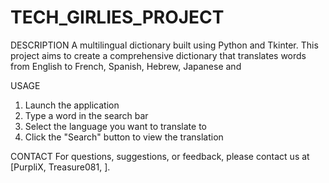 # TECH_GIRLIES_PROJECT
DESCRIPTION
A multilingual dictionary built using Python and Tkinter.
This project aims to create a comprehensive dictionary that translates words from English to French, Spanish, Hebrew, Japanese and

USAGE
1. Launch the application
2. Type a word in the search bar
3. Select the language you want to translate to
4. Click the "Search" button to view the translation

CONTACT
For questions, suggestions, or feedback, please contact us at [PurpliX, Treasure081, ].
